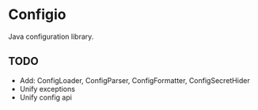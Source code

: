 # Configio

Java configuration library.

## TODO
- Add: ConfigLoader, ConfigParser, ConfigFormatter, ConfigSecretHider
- Unify exceptions
- Unify config api